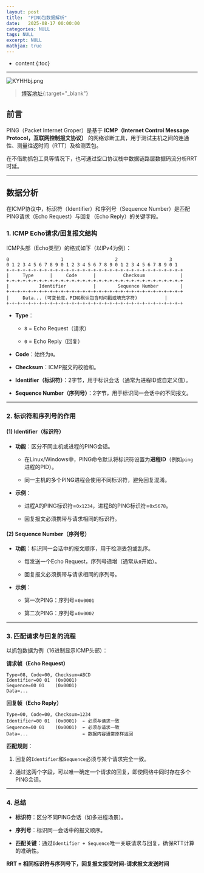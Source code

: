 ```yaml
---
layout: post
title:  "PING包数据解析"
date:   2025-08-17 00:00:00
categories: NULL
tags: NULL
excerpt: NULL
mathjax: true
---
```

* content
{:toc}
---

![KYHHbj.png](https://s2.ax1x.com/2019/10/23/KYHHbj.png)



> [博客地址](https://dufaxing.com){:target="_blank"}


## 前言


PING（Packet Internet Groper）是基于 **ICMP（Internet Control Message Protocol，互联网控制报文协议）** 的网络诊断工具，用于测试主机之间的连通性、测量往返时间（RTT）及检测丢包。

在不借助抓包工具等情况下，也可通过空口协议栈中数据链路层数据码流分析RRT时延。


---

## 数据分析

在ICMP协议中，标识符（Identifier）和序列号（Sequence Number）是匹配PING请求（Echo Request）与回复（Echo Reply）的关键字段。


### **1\. ICMP Echo请求/回复报文结构**

ICMP头部（Echo类型）的格式如下（以IPv4为例）：



```
0                   1                   2                   3
0 1 2 3 4 5 6 7 8 9 0 1 2 3 4 5 6 7 8 9 0 1 2 3 4 5 6 7 8 9 0 1
+-+-+-+-+-+-+-+-+-+-+-+-+-+-+-+-+-+-+-+-+-+-+-+-+-+-+-+-+-+-+-+-+
|     Type      |     Code      |          Checksum             |
+-+-+-+-+-+-+-+-+-+-+-+-+-+-+-+-+-+-+-+-+-+-+-+-+-+-+-+-+-+-+-+-+
|           Identifier          |        Sequence Number        |
+-+-+-+-+-+-+-+-+-+-+-+-+-+-+-+-+-+-+-+-+-+-+-+-+-+-+-+-+-+-+-+-+
|     Data... (可变长度，PING默认包含时间戳或填充字符)          |
+-+-+-+-+-+-+-+-+-+-+-+-+-+-+-+-+-+-+-+-+-+-+-+-+-+-+-+-+-+-+-+-+
```

-   **Type**：
    
    -   `8` = Echo Request（请求）
        
    -   `0` = Echo Reply（回复）
        
-   **Code**：始终为`0`。
    
-   **Checksum**：ICMP报文的校验和。
    
-   **Identifier（标识符）**：2字节，用于标识会话（通常为进程ID或自定义值）。
    
-   **Sequence Number（序列号）**：2字节，用于标识同一会话中的不同报文。



---

### **2\. 标识符和序列号的作用**

#### **(1) Identifier（标识符）**

-   **功能**：区分不同主机或进程的PING会话。
    
    -   在Linux/Windows中，PING命令默认将标识符设置为**进程ID**（例如`ping`进程的PID）。
        
    -   同一主机的多个PING进程会使用不同标识符，避免回复混淆。
        
-   **示例**：
    
    -   进程A的PING标识符=`0x1234`，进程B的PING标识符=`0x5678`。
        
    -   回复报文必须携带与请求相同的标识符。
        

#### **(2) Sequence Number（序列号）**

-   **功能**：标识同一会话中的报文顺序，用于检测丢包或乱序。
    
    -   每发送一个Echo Request，序列号递增（通常从`0`开始）。
        
    -   回复报文必须携带与请求相同的序列号。
        
-   **示例**：
    
    -   第一次PING：序列号=`0x0001`
        
    -   第二次PING：序列号=`0x0002`



---

### **3\. 匹配请求与回复的流程**

以抓包数据为例（16进制显示ICMP头部）：

**请求帧（Echo Request）**

```
Type=08, Code=00, Checksum=ABCD  
Identifier=00 01  (0x0001)  
Sequence=00 01    (0x0001)  
Data=...
```

**回复帧（Echo Reply）**

```
Type=00, Code=00, Checksum=1234  
Identifier=00 01  (0x0001)  ← 必须与请求一致  
Sequence=00 01    (0x0001)  ← 必须与请求一致  
Data=...                    ← 数据内容通常原样返回
```

**匹配规则**：

1.  回复的`Identifier`和`Sequence`必须与某个请求完全一致。
    
2.  通过这两个字段，可以唯一确定一个请求的回复，即使网络中同时存在多个PING会话。



--- 


### **4\. 总结**

-   **标识符**：区分不同PING会话（如多进程场景）。
    
-   **序列号**：标识同一会话中的报文顺序。
    
-   **匹配关键**：通过`Identifier + Sequence`唯一关联请求与回复，确保RTT计算的准确性。
    

**RRT = 相同标识符与序列号下，回复报文接受时间-请求报文发送时间**


